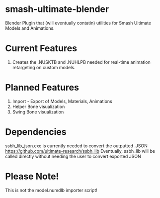 # smash-ultimate-blender
Blender Plugin that (will eventually contatin) utilities for Smash Ultimate Models and Animations.

# Current Features
1.  Creates the .NUSKTB and .NUHLPB needed for real-time animation retargeting on custom models.

# Planned Features
1. Import - Export of Models, Materials, Animations
2. Helper Bone visualization
3. Swing Bone visualization

# Dependencies
ssbh_lib_json.exe is currently needed to convert the outputted .JSON https://github.com/ultimate-research/ssbh_lib
Eventually, ssbh_lib will be called directly without needing the user to convert exported JSON

# Please Note!
This is not the model.numdlb importer script! 
